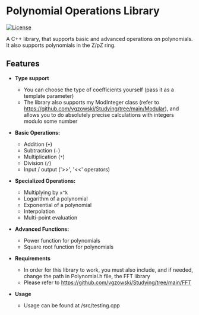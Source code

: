 # Polynomial Operations Library

[![License](https://img.shields.io/badge/license-MIT-blue.svg)](https://opensource.org/licenses/MIT)

A C++ library, that supports basic and advanced operations on polynomials. It also supports polynomials in the Z/pZ ring.

## Features

- **Type support**
  - You can choose the type of coefficients yourself (pass it as a template parameter)
  - The library also supports my ModInteger class (refer to https://github.com/vgzowski/Studying/tree/main/Modular), and allows you to do absolutely precise calculations with integers modulo some number

- **Basic Operations:**
  - Addition (`+`)
  - Subtraction (`-`)
  - Multiplication (`*`)
  - Division (`/`)
  - Input / output ('>>', '<<' operators)

- **Specialized Operations:**
  - Multiplying by `x^k`
  - Logarithm of a polynomial
  - Exponential of a polynomial
  - Interpolation
  - Multi-point evaluation

- **Advanced Functions:**
  - Power function for polynomials
  - Square root function for polynomials
 
- **Requirements**
  - In order for this library to work, you must also include, and if needed, change the path in Polynomial.h file, the FFT library
  - Please refer to https://github.com/vgzowski/Studying/tree/main/FFT
 
- **Usage**
  - Usage can be found at /src/testing.cpp
